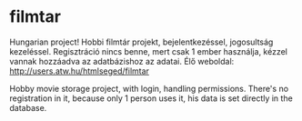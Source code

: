 # filmtar
Hungarian project!
Hobbi filmtár projekt, bejelentkezéssel, jogosultság kezeléssel.
Regisztráció nincs benne, mert csak 1 ember használja, kézzel vannak hozzáadva az adatbázishoz az adatai.
Élő weboldal: http://users.atw.hu/htmlseged/filmtar

Hobby movie storage project, with login, handling permissions.
There's no registration in it, because only 1 person uses it, his data is set directly in the database.
